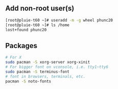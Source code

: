 ## Add non-root user(s)
```bash
[root@pluie-t60 ~]# useradd -m -g wheel phunc20
[root@pluie-t60 ~]# ls /home
lost+found phunc20
```

## Packages
```bash
# For X
sudo pacman -S xorg-server xorg-xinit
# For bigger font on vconsole, i.e. tty1~tty6
sudo pacman -S terminus-font
# font in browsers, terminals, etc.
pacman -S noto-fonts

```
